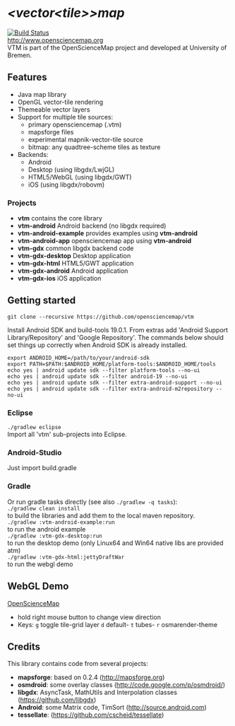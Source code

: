 #  *\<vector\<tile\>\>map*

[![Build Status](https://travis-ci.org/hanchao/vtm.svg)](https://travis-ci.org/hanchao/vtm)
<br/>
http://www.opensciencemap.org<br/>
VTM is part of the OpenScienceMap project and developed at University of Bremen.

## Features
- Java map library
- OpenGL vector-tile rendering
- Themeable vector layers
- Support for multiple tile sources:
  - primary opensciencemap (.vtm)
  - mapsforge files
  - experimental mapnik-vector-tile source
  - bitmap: any quadtree-scheme tiles as texture
- Backends:
  - Android
  - Desktop (using libgdx/LwjGL)
  - HTML5/WebGL (using libgdx/GWT)
  - iOS (using libgdx/robovm)

### Projects
- **vtm** contains the core library
- **vtm-android** Android backend  (no libgdx required)
- **vtm-android-example** provides examples using **vtm-android**
- **vtm-android-app** opensciencemap app using **vtm-android**
- **vtm-gdx** common libgdx backend code
- **vtm-gdx-desktop** Desktop application
- **vtm-gdx-html** HTML5/GWT application
- **vtm-gdx-android** Android application
- **vtm-gdx-ios** iOS application

## Getting started

`git clone --recursive https://github.com/opensciencemap/vtm`

Install Android SDK and build-tools 19.0.1. From extras add
'Android Support Library/Repository' and 'Google Repository'.
The commands below should set things up correctly when Android
SDK is already installed.
```
export ANDROID_HOME=/path/to/your/android-sdk
export PATH=$PATH:$ANDROID_HOME/platform-tools:$ANDROID_HOME/tools
echo yes | android update sdk --filter platform-tools --no-ui
echo yes | android update sdk --filter android-19 --no-ui
echo yes | android update sdk --filter extra-android-support --no-ui
echo yes | android update sdk --filter extra-android-m2repository --no-ui
```

### Eclipse
`./gradlew eclipse`<br/>
Import all 'vtm' sub-projects into Eclipse.


### Android-Studio
Just import build.gradle

### Gradle
Or run gradle tasks directly (see also `./gradlew -q tasks`):<br/>
`./gradlew clean install` <br/> to build the libraries and add them to the local maven repository.<br/>
`./gradlew :vtm-android-example:run` <br/> to run the android example<br/>
`./gradlew :vtm-gdx-desktop:run` <br/>to run the desktop demo (only Linux64 and Win64 native libs are provided atm)<br/>
`./gradlew :vtm-gdx-html:jettyDraftWar` <br/>to run the webgl demo<br/>


## WebGL Demo
[OpenScienceMap](http://opensciencemap.org/map/#scale=17,rot=61,tilt=51,lat=53.075,lon=8.807)
- hold right mouse button to change view direction
- Keys: `g` toggle tile-grid layer `d` default- `t` tubes- `r` osmarender-theme



## Credits
This library contains code from several projects:
- **mapsforge**: based on 0.2.4 (http://mapsforge.org)
- **osmdroid**: some overlay classes (http://code.google.com/p/osmdroid/)
- **libgdx**: AsyncTask, MathUtils and Interpolation classes (https://github.com/libgdx)
- **Android**: some Matrix code, TimSort (http://source.android.com)
- **tessellate**: (https://github.com/cscheid/tessellate)
